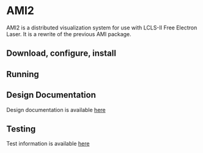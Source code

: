 # AMI2
AMI2 is a distributed visualization system for use with LCLS-II Free Electron Laser.
It is a rewrite of the previous AMI package.

## Download, configure, install

## Running

## Design Documentation
Design documentation is available [here](doc/toplevel.md)

## Testing
Test information is available [here](doc/testing.md)
